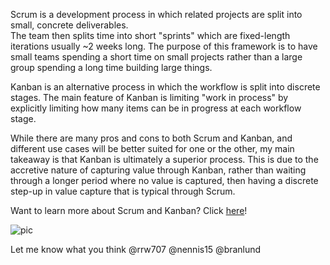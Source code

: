 Scrum is a development process in which related projects are split into small, concrete deliverables.  
The team then splits time into short "sprints" which are fixed-length iterations usually ~2 weeks long.
The purpose of this framework is to have small teams spending a short time on small projects rather than a large group spending a long time building large things.

Kanban is an alternative process in which the workflow is split into discrete stages.
The main feature of Kanban is limiting "work in process" by explicitly limiting how many items can be in progress at each workflow stage.

While there are many pros and cons to both Scrum and Kanban, and different use cases will be better suited for one or the other,
my main takeaway is that Kanban is ultimately a superior process.
This is due to the accretive nature of capturing value through Kanban, rather than waiting through a longer period where no value is captured,
then having a discrete step-up in value capture that is typical through Scrum.

Want to learn more about Scrum and Kanban? Click [here](http://vinuity.com/wp-content/uploads/2014/08/WP-Utilizing-Scrum-vs-Kanban.pdf)!

![pic](http://www.boylesoftware.com/blog/wp-content/uploads/2014/11/400x269_scrum_vs_kanban.jpg)

Let me know what you think @rrw707 @nennis15 @branlund
